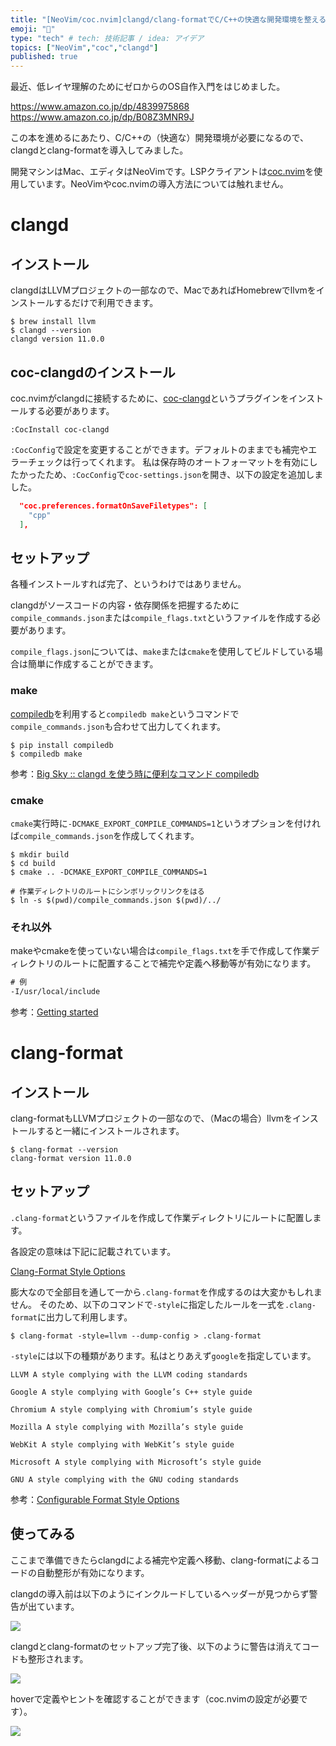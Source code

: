 ```yaml
---
title: "[NeoVim/coc.nvim]clangd/clang-formatでC/C++の快適な開発環境を整える"
emoji: "🍺"
type: "tech" # tech: 技術記事 / idea: アイデア
topics: ["NeoVim","coc","clangd"]
published: true
---
```


最近、低レイヤ理解のためにゼロからのOS自作入門をはじめました。

https://www.amazon.co.jp/dp/4839975868
https://www.amazon.co.jp/dp/B08Z3MNR9J

この本を進めるにあたり、C/C++の（快適な）開発環境が必要になるので、clangdとclang-formatを導入してみました。

開発マシンはMac、エディタはNeoVimです。LSPクライアントは[coc.nvim](https://github.com/neoclide/coc.nvim)を使用しています。NeoVimやcoc.nvimの導入方法については触れません。


# clangd

## インストール

clangdはLLVMプロジェクトの一部なので、MacであればHomebrewでllvmをインストールするだけで利用できます。

```shell
$ brew install llvm
$ clangd --version
clangd version 11.0.0
```

## coc-clangdのインストール

coc.nvimがclangdに接続するために、[coc-clangd](https://github.com/clangd/coc-clangd)というプラグインをインストールする必要があります。


```vim
:CocInstall coc-clangd
```

`:CocConfig`で設定を変更することができます。デフォルトのままでも補完やエラーチェックは行ってくれます。
私は保存時のオートフォーマットを有効にしたかったため、`:CocConfig`で`coc-settings.json`を開き、以下の設定を追加しました。

```json:coc-settings.json
  "coc.preferences.formatOnSaveFiletypes": [
    "cpp"
  ],
```


## セットアップ

各種インストールすれば完了、というわけではありません。

clangdがソースコードの内容・依存関係を把握するために`compile_commands.json`または`compile_flags.txt`というファイルを作成する必要があります。

`compile_flags.json`については、`make`または`cmake`を使用してビルドしている場合は簡単に作成することができます。

### make

[compiledb](https://github.com/nickdiego/compiledb)を利用すると`compiledb make`というコマンドで`compile_commands.json`も合わせて出力してくれます。

```shell
$ pip install compiledb
$ compiledb make
```

参考：[Big Sky :: clangd を使う時に便利なコマンド compiledb](https://mattn.kaoriya.net/software/vim/20181225235003.htm)

### cmake

`cmake`実行時に`-DCMAKE_EXPORT_COMPILE_COMMANDS=1`というオプションを付ければ`compile_commands.json`を作成してくれます。

```shell
$ mkdir build
$ cd build
$ cmake .. -DCMAKE_EXPORT_COMPILE_COMMANDS=1

# 作業ディレクトリのルートにシンボリックリンクをはる
$ ln -s $(pwd)/compile_commands.json $(pwd)/../
```

### それ以外

makeやcmakeを使っていない場合は`compile_flags.txt`を手で作成して作業ディレクトリのルートに配置することで補完や定義へ移動等が有効になります。

```compile_flags.txt
# 例
-I/usr/local/include
```

参考：[Getting started](https://clangd.llvm.org/installation.html)


# clang-format

## インストール

clang-formatもLLVMプロジェクトの一部なので、（Macの場合）llvmをインストールすると一緒にインストールされます。

```shell
$ clang-format --version
clang-format version 11.0.0
```

## セットアップ

`.clang-format`というファイルを作成して作業ディレクトリにルートに配置します。

各設定の意味は下記に記載されています。

[Clang-Format Style Options](https://clang.llvm.org/docs/ClangFormatStyleOptions.html)

膨大なので全部目を通して一から`.clang-format`を作成するのは大変かもしれません。 そのため、以下のコマンドで`-style`に指定したルールを一式を`.clang-format`に出力して利用します。

```shell
$ clang-format -style=llvm --dump-config > .clang-format
```

`-style`には以下の種類があります。私はとりあえず`google`を指定しています。

```
LLVM A style complying with the LLVM coding standards

Google A style complying with Google’s C++ style guide

Chromium A style complying with Chromium’s style guide

Mozilla A style complying with Mozilla’s style guide

WebKit A style complying with WebKit’s style guide

Microsoft A style complying with Microsoft’s style guide

GNU A style complying with the GNU coding standards
```

参考：[Configurable Format Style Options](https://clang.llvm.org/docs/ClangFormatStyleOptions.html#configurable-format-style-options)


## 使ってみる

ここまで準備できたらclangdによる補完や定義へ移動、clang-formatによるコードの自動整形が有効になります。

clangdの導入前は以下のようにインクルードしているヘッダーが見つからず警告が出ています。

![](https://storage.googleapis.com/zenn-user-upload/1k8mcg8mdg3jdmactt0xhm8e0n81)

clangdとclang-formatのセットアップ完了後、以下のように警告は消えてコードも整形されます。

![](https://storage.googleapis.com/zenn-user-upload/6w7xwluklocjdggbx7xc3sal1y0j)

hoverで定義やヒントを確認することができます（coc.nvimの設定が必要です）。

![](https://storage.googleapis.com/zenn-user-upload/9q71ns45vq853w6exxrdt0c4jx90)

